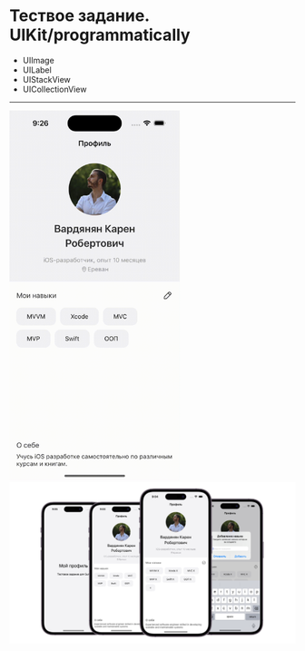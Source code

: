 

# Тествое задание. UIKit/programmatically
- UIImage
- UILabel
- UIStackView
- UICollectionView

--- 

<img src="Images/gif.gif" alt="gif" width="300" />
 <img src="Images/image.png" alt="image" width="1000" />

